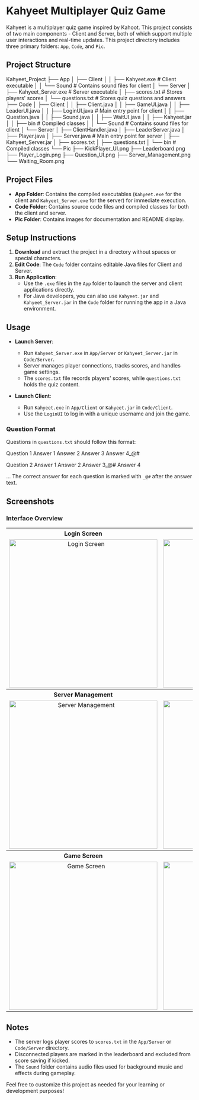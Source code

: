 # Kahyeet Multiplayer Quiz Game

Kahyeet is a multiplayer quiz game inspired by Kahoot. This project consists of two main components - Client and Server, both of which support multiple user interactions and real-time updates. This project directory includes three primary folders: `App`, `Code`, and `Pic`.

## Project Structure

Kahyeet_Project
├── App
│   ├── Client
│   │   ├── Kahyeet.exe                # Client executable
│   │   └── Sound                      # Contains sound files for client
│   └── Server
│       ├── Kahyeet_Server.exe         # Server executable
│       ├── scores.txt                 # Stores players' scores
│       └── questions.txt              # Stores quiz questions and answers
├── Code
│   ├── Client
│   │   ├── Client.java
│   │   ├── GameUI.java
│   │   ├── LeaderUI.java
│   │   ├── LoginUI.java               # Main entry point for client
│   │   ├── Question.java
│   │   ├── Sound.java
│   │   ├── WaitUI.java
│   │   ├── Kahyeet.jar
│   │   ├── bin                        # Compiled classes
│   │   └── Sound                      # Contains sound files for client
│   └── Server
│       ├── ClientHandler.java
│       ├── LeaderServer.java
│       ├── Player.java
│       ├── Server.java                # Main entry point for server
│       ├── Kahyeet_Server.jar
│       ├── scores.txt
│       ├── questions.txt
│       └── bin                        # Compiled classes
└── Pic
    ├── KickPlayer_UI.png
    ├── Leaderboard.png
    ├── Player_Login.png
    ├── Question_UI.png
    ├── Server_Management.png
    └── Waiting_Room.png

## Project Files

- **App Folder**: Contains the compiled executables (`Kahyeet.exe` for the client and `Kahyeet_Server.exe` for the server) for immediate execution.
- **Code Folder**: Contains source code files and compiled classes for both the client and server.
- **Pic Folder**: Contains images for documentation and README display.

## Setup Instructions

1. **Download** and extract the project in a directory without spaces or special characters.
2. **Edit Code**: The `Code` folder contains editable Java files for Client and Server.
3. **Run Application**:
   - Use the `.exe` files in the `App` folder to launch the server and client applications directly.
   - For Java developers, you can also use `Kahyeet.jar` and `Kahyeet_Server.jar` in the `Code` folder for running the app in a Java environment.

## Usage

- **Launch Server**:
   - Run `Kahyeet_Server.exe` in `App/Server` or `Kahyeet_Server.jar` in `Code/Server`.
   - Server manages player connections, tracks scores, and handles game settings.
   - The `scores.txt` file records players' scores, while `questions.txt` holds the quiz content.
   
- **Launch Client**:
   - Run `Kahyeet.exe` in `App/Client` or `Kahyeet.jar` in `Code/Client`.
   - Use the `LoginUI` to log in with a unique username and join the game.

### Question Format

Questions in `questions.txt` should follow this format:

Question 1
Answer 1
Answer 2
Answer 3
Answer 4_@#

Question 2
Answer 1
Answer 2
Answer 3_@#
Answer 4

…
The correct answer for each question is marked with `_@#` after the answer text.

## Screenshots

### Interface Overview

<table>
  <tr>
    <th style="text-align:center;">Login Screen</th>
    <th style="text-align:center;">Waiting Room</th>
  </tr>
  <tr>
    <td style="text-align:center;">
      <img src="Pic/Player_Login.png" alt="Login Screen" width="400" />
    </td>
    <td style="text-align:center;">
      <img src="Pic/Waiting_Room.png" alt="Waiting Room" width="400" />
    </td>
  </tr>
  <tr>
    <th style="text-align:center;">Server Management</th>
    <th style="text-align:center;">Kick Player Screen</th>
  </tr>
  <tr>
    <td style="text-align:center;">
      <img src="Pic/Server_Management.png" alt="Server Management" width="400" />
    </td>
    <td style="text-align:center;">
      <img src="Pic/KickPlayer_UI.png" alt="Kick Player Screen" width="400" />
    </td>
  </tr>
  <tr>
    <th style="text-align:center;">Game Screen</th>
    <th style="text-align:center;">Leaderboard</th>
  </tr>
  <tr>
    <td style="text-align:center;">
      <img src="Pic/Question_UI.png" alt="Game Screen" width="400" />
    </td>
    <td style="text-align:center;">
      <img src="Pic/Leaderboard.png" alt="Leaderboard" width="400" />
    </td>
  </tr>
</table>

## Notes

- The server logs player scores to `scores.txt` in the `App/Server` or `Code/Server` directory.
- Disconnected players are marked in the leaderboard and excluded from score saving if kicked.
- The `Sound` folder contains audio files used for background music and effects during gameplay.

Feel free to customize this project as needed for your learning or development purposes!
